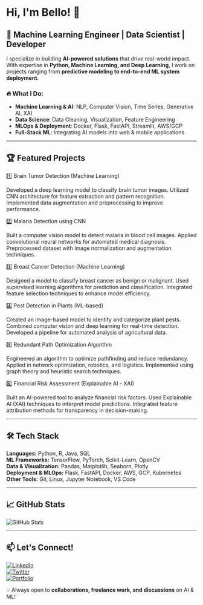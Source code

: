 # Hi, I'm Bello! 👋

## 🚀 Machine Learning Engineer | Data Scientist | Developer

I specialize in building **AI-powered solutions** that drive real-world impact. With expertise in **Python, Machine Learning, and Deep Learning**, I work on projects ranging from **predictive modeling to end-to-end ML system deployment**.

### 🔥 What I Do:
- **Machine Learning & AI**: NLP, Computer Vision, Time Series, Generative AI, XAI
- **Data Science**: Data Cleaning, Visualization, Feature Engineering
- **MLOps & Deployment**: Docker, Flask, FastAPI, Streamlit, AWS/GCP
- **Full-Stack ML**: Integrating AI models into web & mobile applications

---

## 🏆 Featured Projects

1️⃣ Brain Tumor Detection (Machine Learning)

Developed a deep learning model to classify brain tumor images.
Utilized CNN architecture for feature extraction and pattern recognition.
Implemented data augmentation and preprocessing to improve performance.

2️⃣ Malaria Detection using CNN

Built a computer vision model to detect malaria in blood cell images.
Applied convolutional neural networks for automated medical diagnosis.
Preprocessed dataset with image normalization and augmentation techniques.

3️⃣ Breast Cancer Detection (Machine Learning)

Designed a model to classify breast cancer as benign or malignant.
Used supervised learning algorithms for prediction and classification.
Integrated feature selection techniques to enhance model efficiency.

4️⃣ Pest Detection in Plants (ML-based)

Created an image-based model to identify and categorize plant pests.
Combined computer vision and deep learning for real-time detection.
Developed a pipeline for automated analysis of agricultural data.

5️⃣ Redundant Path Optimization Algorithm

Engineered an algorithm to optimize pathfinding and reduce redundancy.
Applied in network optimization, robotics, and logistics.
Implemented using graph theory and heuristic search techniques.

6️⃣ Financial Risk Assessment (Explainable AI - XAI)

Built an AI-powered tool to analyze financial risk factors.
Used Explainable AI (XAI) techniques to interpret model predictions.
Integrated feature attribution methods for transparency in decision-making.

---

## 🛠 Tech Stack

**Languages:** Python, R, Java, SQL  
**ML Frameworks:** TensorFlow, PyTorch, Scikit-Learn, OpenCV  
**Data & Visualization:** Pandas, Matplotlib, Seaborn, Plotly  
**Deployment & MLOps:** Flask, FastAPI, Docker, AWS, GCP, Kubernetes  
**Other Tools:** Git, Linux, Jupyter Notebook, VS Code  

---

## 📈 GitHub Stats
![GitHub Stats](https://github-readme-stats.vercel.app/api?username=motechbello1&show_icons=true&theme=dark)


---

## 📫 Let's Connect!
[![LinkedIn](https://img.shields.io/badge/LinkedIn-Connect-blue?logo=linkedin)](https://www.linkedin.com/in/yourlinkedin/)  
[![Twitter](https://img.shields.io/badge/Twitter-Follow-blue?logo=twitter)](https://twitter.com/yourtwitter)  
[![Portfolio](https://img.shields.io/badge/Portfolio-Visit-blue?logo=github)](https://yourportfolio.com/)  

💡 Always open to **collaborations, freelance work, and discussions** on AI & ML!

